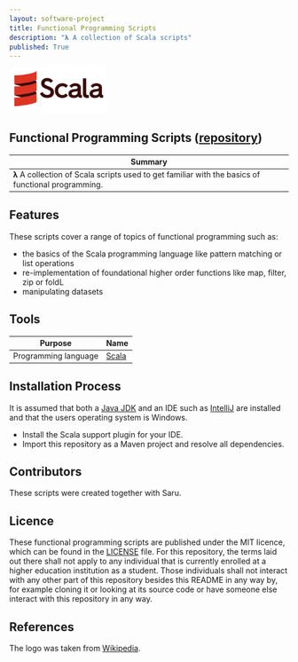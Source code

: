 ```yaml
---
layout: software-project
title: Functional Programming Scripts
description: "𝛌 A collection of Scala scripts"
published: True
---
```


<img src= "/assets/software-project/functional-programming-scripts/scala_logo.png" alt="Scala Logo" width="35%">

## Functional Programming Scripts ([repository](https://github.com/johanneshagspiel/functional-programming-scripts))

| Summary  |
| -------------------------------------------------- |
| 𝛌 A collection of Scala scripts used to get familiar with the basics of functional programming. |

## Features

These scripts cover a range of topics of functional programming such as:

- the basics of the Scala programming language like pattern matching or list operations
- re-implementation of foundational higher order functions like map, filter, zip or foldL
- manipulating datasets

## Tools

| Purpose              | Name                             |
|----------------------|----------------------------------|
| Programming language | [Scala](https://scala-lang.org/) |

## Installation Process

It is assumed that both a [Java JDK](https://openjdk.org/) and an IDE such as [IntelliJ](https://www.jetbrains.com/idea/) are installed and that the users operating system is Windows.

- Install the Scala support plugin for your IDE.
- Import this repository as a Maven project and resolve all dependencies.

## Contributors

These scripts were created together with Saru.

## Licence

These functional programming scripts are published under the MIT licence, which can be found in the [LICENSE](LICENSE) file. For this repository, the terms laid out there shall not apply to any individual that is currently enrolled at a higher education institution as a student. Those individuals shall not interact with any other part of this repository besides this README in any way by, for example cloning it or looking at its source code or have someone else interact with this repository in any way.

## References

The logo was taken from [Wikipedia](https://de.wikipedia.org/wiki/Scala_(Programmiersprache)#/media/Datei:Scala-full-color.svg). 
